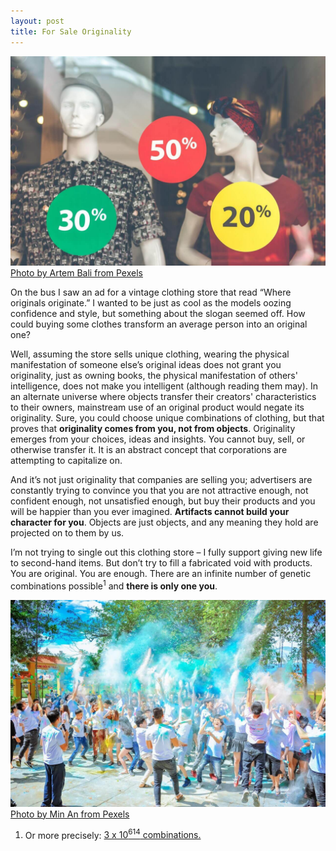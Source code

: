 ```yaml
---
layout: post
title: For Sale Originality
---
```


![Clothing sale in window](/images/clothing-sale.jpeg)
[Photo by Artem Bali from Pexels](https://www.pexels.com/photo/men-s-gray-and-black-button-up-shirt-on-mannequin-1086711/)

On the bus I saw an ad for a vintage clothing store that read “Where originals originate.” I wanted to be just as cool as the models oozing confidence and style, but something about the slogan seemed off. How could buying some clothes transform an average person into an original one?

Well, assuming the store sells unique clothing, wearing the physical manifestation of someone else’s original ideas does not grant you originality, just as owning books, the physical manifestation of others' intelligence, does not make you intelligent (although reading them may). In an alternate universe where objects transfer their creators' characteristics to their owners, mainstream use of an original product would negate its originality. Sure, you could choose unique combinations of clothing, but that proves that **originality comes from you, not from objects**. Originality emerges from your choices, ideas and insights. You cannot buy, sell, or otherwise transfer it. It is an abstract concept that corporations are attempting to capitalize on.

And it’s not just originality that companies are selling you; advertisers are constantly trying to convince you that you are not attractive enough, not confident enough, not unsatisfied enough, but buy their products and you will be happier than you ever imagined. **Artifacts cannot build your character for you**. Objects are just objects, and any meaning they hold are projected on to them by us.

I’m not trying to single out this clothing store – I fully support giving new life to second-hand items. But don’t try to fill a fabricated void with products. You are original. You are enough. There are an infinite number of genetic combinations possible<sup>1</sup> and **there is only one you**.

![Crowd of celebrating children](/images/happy-crowd.jpeg)
[Photo by Min An from Pexels](https://www.pexels.com/photo/people-throwing-blue-powder-at-daytime-1157557/)

1. Or more precisely: [3 x 10<sup>614</sup> combinations.](https://www.quora.com/How-many-combinations-of-DNA-can-a-human-embody)


	
